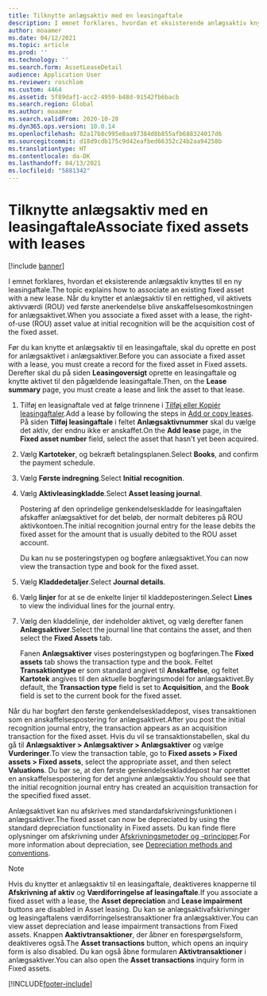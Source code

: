 ```yaml
---
title: Tilknytte anlægsaktiv med en leasingaftale
description: I emnet forklares, hvordan et eksisterende anlægsaktiv knyttes til en ny leasingaftale.
author: moaamer
ms.date: 04/12/2021
ms.topic: article
ms.prod: ''
ms.technology: ''
ms.search.form: AssetLeaseDetail
audience: Application User
ms.reviewer: roschlom
ms.custom: 4464
ms.assetid: 5f89daf1-acc2-4959-b48d-91542fb6bacb
ms.search.region: Global
ms.author: moaamer
ms.search.validFrom: 2020-10-28
ms.dyn365.ops.version: 10.0.14
ms.openlocfilehash: 02a17b8c995e8aa97384d8b855afb688324017d6
ms.sourcegitcommit: d18d9cdb175c9d42eafbed66352c24b2aa94258b
ms.translationtype: HT
ms.contentlocale: da-DK
ms.lasthandoff: 04/13/2021
ms.locfileid: "5881342"
---
```

# <a name="associate-fixed-assets-with-leases"></a><span data-ttu-id="91629-103">Tilknytte anlægsaktiv med en leasingaftale</span><span class="sxs-lookup"><span data-stu-id="91629-103">Associate fixed assets with leases</span></span>

[!include [banner](../includes/banner.md)]

<span data-ttu-id="91629-104">I emnet forklares, hvordan et eksisterende anlægsaktiv knyttes til en ny leasingaftale.</span><span class="sxs-lookup"><span data-stu-id="91629-104">The topic explains how to associate an existing fixed asset with a new lease.</span></span> <span data-ttu-id="91629-105">Når du knytter et anlægsaktiv til en rettighed, vil aktivets aktivværdi (ROU) ved første anerkendelse blive anskaffelsesomkostningen for anlægsaktivet.</span><span class="sxs-lookup"><span data-stu-id="91629-105">When you associate a fixed asset with a lease, the right-of-use (ROU) asset value at initial recognition will be the acquisition cost of the fixed asset.</span></span>

<span data-ttu-id="91629-106">Før du kan knytte et anlægsaktiv til en leasingaftale, skal du oprette en post for anlægsaktivet i anlægsaktiver.</span><span class="sxs-lookup"><span data-stu-id="91629-106">Before you can associate a fixed asset with a lease, you must create a record for the fixed asset in Fixed assets.</span></span> <span data-ttu-id="91629-107">Derefter skal du på siden **Leasingoversigt** oprette en leasingaftale og knytte aktivet til den pågældende leasingaftale.</span><span class="sxs-lookup"><span data-stu-id="91629-107">Then, on the **Lease summary** page, you must create a lease and link the asset to that lease.</span></span>

1. <span data-ttu-id="91629-108">Tilføj en leasignaftale ved at følge trinnene i [Tilføj eller Kopiér leasingaftaler](add-lease.md).</span><span class="sxs-lookup"><span data-stu-id="91629-108">Add a lease by following the steps in [Add or copy leases](add-lease.md).</span></span> <span data-ttu-id="91629-109">På siden **Tilføj leasingaftale** i feltet **Anlægsaktivnummer** skal du vælge det aktiv, der endnu ikke er anskaffet.</span><span class="sxs-lookup"><span data-stu-id="91629-109">On the **Add lease** page, in the **Fixed asset number** field, select the asset that hasn't yet been acquired.</span></span>
2. <span data-ttu-id="91629-110">Vælg **Kartoteker**, og bekræft betalingsplanen.</span><span class="sxs-lookup"><span data-stu-id="91629-110">Select **Books**, and confirm the payment schedule.</span></span>
3. <span data-ttu-id="91629-111">Vælg **Første indregning**.</span><span class="sxs-lookup"><span data-stu-id="91629-111">Select **Initial recognition**.</span></span>
4. <span data-ttu-id="91629-112">Vælg **Aktivleasingkladde**.</span><span class="sxs-lookup"><span data-stu-id="91629-112">Select **Asset leasing journal**.</span></span>

    <span data-ttu-id="91629-113">Postering af den oprindelige genkendelseskladde for leasingaftalen afskaffer anlægsaktivet for det beløb, der normalt debiteres på ROU aktivkontoen.</span><span class="sxs-lookup"><span data-stu-id="91629-113">The initial recognition journal entry for the lease debits the fixed asset for the amount that is usually debited to the ROU asset account.</span></span>

    <span data-ttu-id="91629-114">Du kan nu se posteringstypen og bogføre anlægsaktivet.</span><span class="sxs-lookup"><span data-stu-id="91629-114">You can now view the transaction type and book for the fixed asset.</span></span>

5. <span data-ttu-id="91629-115">Vælg **Kladdedetaljer**.</span><span class="sxs-lookup"><span data-stu-id="91629-115">Select **Journal details**.</span></span>
6. <span data-ttu-id="91629-116">Vælg **linjer** for at se de enkelte linjer til kladdeposteringen.</span><span class="sxs-lookup"><span data-stu-id="91629-116">Select **Lines** to view the individual lines for the journal entry.</span></span>
7. <span data-ttu-id="91629-117">Vælg den kladdelinje, der indeholder aktivet, og vælg derefter fanen **Anlægsaktiver**.</span><span class="sxs-lookup"><span data-stu-id="91629-117">Select the journal line that contains the asset, and then select the **Fixed Assets** tab.</span></span>

    <span data-ttu-id="91629-118">Fanen **Anlægsaktiver** vises posteringstypen og bogføringen.</span><span class="sxs-lookup"><span data-stu-id="91629-118">The **Fixed assets** tab shows the transaction type and the book.</span></span> <span data-ttu-id="91629-119">Feltet **Transaktiontype** er som standard angivet til **Anskaffelse**, og feltet **Kartotek** angives til den aktuelle bogføringsmodel for anlægsaktivet.</span><span class="sxs-lookup"><span data-stu-id="91629-119">By default, the **Transaction type** field is set to **Acquisition**, and the **Book** field is set to the current book for the fixed asset.</span></span>

<span data-ttu-id="91629-120">Når du har bogført den første genkendelseskladdepost, vises transaktionen som en anskaffelsespostering for anlægsaktivet.</span><span class="sxs-lookup"><span data-stu-id="91629-120">After you post the initial recognition journal entry, the transaction appears as an acquisition transaction for the fixed asset.</span></span> <span data-ttu-id="91629-121">Hvis du vil se transaktionstabellen, skal du gå til **Anlægsaktiver \> Anlægsaktiver \> Anlægsaktiver** og vælge **Vurderinger**.</span><span class="sxs-lookup"><span data-stu-id="91629-121">To view the transaction table, go to **Fixed assets \> Fixed assets \> Fixed assets**, select the appropriate asset, and then select **Valuations**.</span></span> <span data-ttu-id="91629-122">Du bør se, at den første genkendelseskladdepost har oprettet en anskaffelsespostering for det angivne anlægsaktiv.</span><span class="sxs-lookup"><span data-stu-id="91629-122">You should see that the initial recognition journal entry has created an acquisition transaction for the specified fixed asset.</span></span>

<span data-ttu-id="91629-123">Anlægsaktivet kan nu afskrives med standardafskrivningsfunktionen i anlægsaktiver.</span><span class="sxs-lookup"><span data-stu-id="91629-123">The fixed asset can now be depreciated by using the standard depreciation functionality in Fixed assets.</span></span> <span data-ttu-id="91629-124">Du kan finde flere oplysninger om afskrivning under [Afskrivningsmetoder og -principper](../fixed-assets/depreciation-methods-conventions.md).</span><span class="sxs-lookup"><span data-stu-id="91629-124">For more information about depreciation, see [Depreciation methods and conventions](../fixed-assets/depreciation-methods-conventions.md).</span></span>

> [!NOTE]
> <span data-ttu-id="91629-125">Hvis du knytter et anlægsaktiv til en leasingaftale, deaktiveres knapperne til **Afskrivning af aktiv** og **Værdiforringelse af leasingaftale**.</span><span class="sxs-lookup"><span data-stu-id="91629-125">If you associate a fixed asset with a lease, the **Asset depreciation** and **Lease impairment** buttons are disabled in Asset leasing.</span></span> <span data-ttu-id="91629-126">Du kan se anlægsaktivafskrivninger og leasingaftalens værdiforringelsestransaktioner fra anlægsaktiver.</span><span class="sxs-lookup"><span data-stu-id="91629-126">You can view asset depreciation and lease impairment transactions from Fixed assets.</span></span> <span data-ttu-id="91629-127">Knappen **Aaktivtransaktioner**, der åbner en forespørgselsform, deaktiveres også.</span><span class="sxs-lookup"><span data-stu-id="91629-127">The **Asset transactions** button, which opens an inquiry form is also disabled.</span></span> <span data-ttu-id="91629-128">Du kan også åbne formularen **Aktivtransaktioner** i anlægsaktiver.</span><span class="sxs-lookup"><span data-stu-id="91629-128">You can also open the **Asset transactions** inquiry form in Fixed assets.</span></span>  


[!INCLUDE[footer-include](../../includes/footer-banner.md)]

